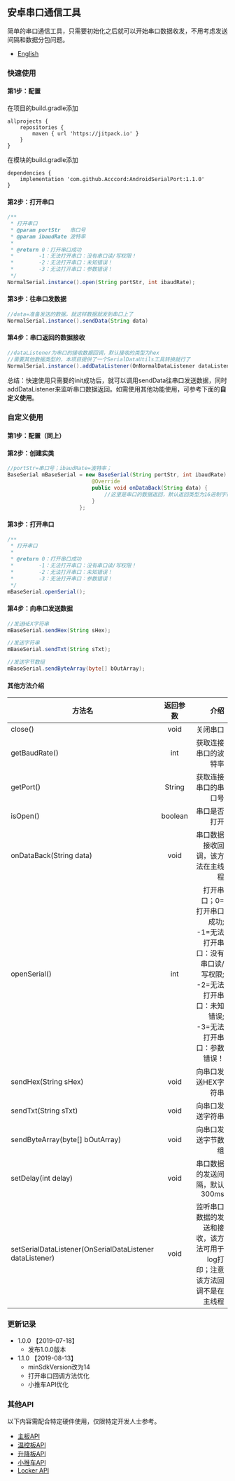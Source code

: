 ## 安卓串口通信工具
简单的串口通信工具，只需要初始化之后就可以开始串口数据收发，不用考虑发送间隔和数据分包问题。
- [English](https://github.com/Acccord/AndroidSerialPort/blob/master/README-en.md)

### 快速使用
#### 第1步：配置
在项目的build.gradle添加
```
allprojects {
    repositories {
        maven { url 'https://jitpack.io' }
    }
}
```
在模块的build.gradle添加
```
dependencies {
    implementation 'com.github.Acccord:AndroidSerialPort:1.1.0'
}
```

#### 第2步：打开串口
``` java
/**
 * 打开串口
 * @param portStr   串口号
 * @param ibaudRate 波特率
 *
 * @return 0：打开串口成功
 *        -1：无法打开串口：没有串口读/写权限！
 *        -2：无法打开串口：未知错误！
 *        -3：无法打开串口：参数错误！
 */
NormalSerial.instance().open(String portStr, int ibaudRate);
```

#### 第3步：往串口发数据
``` java
//data=准备发送的数据，就这样数据就发到串口上了
NormalSerial.instance().sendData(String data)

```

#### 第4步：串口返回的数据接收
``` java
//dataListener为串口的接收数据回调，默认接收的类型为hex
//需要其他数据类型的，本项目提供了一个SerialDataUtils工具转换就行了
NormalSerial.instance().addDataListener(OnNormalDataListener dataListener)
```
总结：快速使用只需要的init成功后，就可以调用sendData往串口发送数据，同时addDataListener来监听串口数据返回。如需使用其他功能使用，可参考下面的**自定义使用**。

### 自定义使用
#### 第1步：配置（同上）

#### 第2步：创建实类
``` java
//portStr=串口号；ibaudRate=波特率；
BaseSerial mBaseSerial = new BaseSerial(String portStr, int ibaudRate) {
                           @Override
                           public void onDataBack(String data) {
                               //这里是串口的数据返回，默认返回类型为16进制字符串
                           }
                       };
```

#### 第3步：打开串口
``` java
/**
 * 打开串口
 *
 * @return 0：打开串口成功
 *        -1：无法打开串口：没有串口读/写权限！
 *        -2：无法打开串口：未知错误！
 *        -3：无法打开串口：参数错误！
 */
mBaseSerial.openSerial();
```

#### 第4步：向串口发送数据
``` java
//发送HEX字符串
mBaseSerial.sendHex(String sHex);

//发送字符串
mBaseSerial.sendTxt(String sTxt);

//发送字节数组
mBaseSerial.sendByteArray(byte[] bOutArray);
```

#### 其他方法介绍
方法名|返回参数|介绍
--|:--:|--:
close()|void|关闭串口
getBaudRate()|int|获取连接串口的波特率
getPort()|String|获取连接串口的串口号
isOpen()|boolean|串口是否打开
onDataBack(String data)|void|串口数据接收回调，该方法在主线程
openSerial()|int|打开串口；0=打开串口成功; -1=无法打开串口：没有串口读/写权限; -2=无法打开串口：未知错误; -3=无法打开串口：参数错误！
sendHex(String sHex)|void|向串口发送HEX字符串
sendTxt(String sTxt)|void|向串口发送字符串
sendByteArray(byte[] bOutArray)|void|向串口发送字节数组
setDelay(int delay)|void|串口数据的发送间隔，默认300ms
setSerialDataListener(OnSerialDataListener dataListener)|void|监听串口数据的发送和接收，该方法可用于log打印；注意该方法回调不是在主线程

### 更新记录
- 1.0.0 【2019-07-18】
    - 发布1.0.0版本
- 1.1.0 【2019-08-13】
    - minSdkVersion改为14
    - 打开串口回调方法优化
    - 小推车API优化

### 其他API
以下内容需配合特定硬件使用，仅限特定开发人士参考。
- [主板API](https://github.com/Acccord/AndroidSerialPort/blob/master/doc/Channel.md)
- [温控板API](https://github.com/Acccord/AndroidSerialPort/blob/master/doc/TempApi.md)
- [升降板API](https://github.com/Acccord/AndroidSerialPort/blob/master/doc/LiftApi.md)
- [小推车API](https://github.com/Acccord/AndroidSerialPort/blob/master/doc/CarApi.md)
- [Locker API](https://github.com/Acccord/AndroidSerialPort/blob/master/doc/LockerApi.md)
